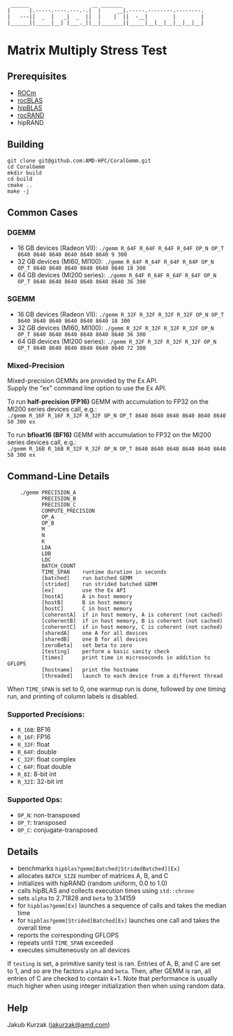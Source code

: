 ```
 ______                    __ _______
|      |.-----.----.---.-.|  |     __|.-----.--------.--------.
|   ---||  _  |   _|  _  ||  |    |  ||  -__|        |        |
|______||_____|__| |___._||__|_______||_____|__|__|__|__|__|__|
```
# Matrix Multiply Stress Test

## Prerequisites

* [ROCm][]
* [rocBLAS][]
* [hipBLAS][]
* [rocRAND][]
* hipRAND

## Building

```
git clone git@github.com:AMD-HPC/CoralGemm.git
cd CoralGemm
mkdir build
cd build
cmake ..
make -j
```

## Common Cases

### DGEMM

* 16 GB devices (Radeon VII): `./gemm R_64F R_64F R_64F R_64F OP_N OP_T 8640 8640 8640 8640 8640 8640 9 300`
* 32 GB devices (MI60, MI100): `./gemm R_64F R_64F R_64F R_64F OP_N OP_T 8640 8640 8640 8640 8640 8640 18 300`
* 64 GB devices (MI200 series): `./gemm R_64F R_64F R_64F R_64F OP_N OP_T 8640 8640 8640 8640 8640 8640 36 300`

### SGEMM

* 16 GB devices (Radeon VII): `./gemm R_32F R_32F R_32F R_32F OP_N OP_T 8640 8640 8640 8640 8640 8640 18 300`
* 32 GB devices (MI60, MI100): `./gemm R_32F R_32F R_32F R_32F OP_N OP_T 8640 8640 8640 8640 8640 8640 36 300`
* 64 GB devices (MI200 series): `./gemm R_32F R_32F R_32F R_32F OP_N OP_T 8640 8640 8640 8640 8640 8640 72 300`

### Mixed-Precision

Mixed-precision GEMMs are provided by the Ex API.\
Supply the "ex" command line option to use the Ex API.

To run **half-precision (FP16)** GEMM with accumulation to FP32 on the MI200 series devices call, e.g.:\
`./gemm R_16F R_16F R_32F R_32F OP_N OP_T 8640 8640 8640 8640 8640 8640 50 300 ex`

To run **bfloat16 (BF16)** GEMM with accumulation to FP32 on the MI200 series devices call, e.g.:\
`./gemm R_16B R_16B R_32F R_32F OP_N OP_T 8640 8640 8640 8640 8640 8640 50 300 ex`

## Command-Line Details

```
    ./gemm PRECISION_A
           PRECISION_B
           PRECISION_C
           COMPUTE_PRECISION
           OP_A
           OP_B
           M
           N
           K
           LDA
           LDB
           LDC
           BATCH_COUNT
           TIME_SPAN    runtime duration in seconds
           [batched]    run batched GEMM
           [strided]    run strided batched GEMM
           [ex]         use the Ex API
           [hostA]      A in host memory
           [hostB]      B in host memory
           [hostC]      C in host memory
           [coherentA]  if in host memory, A is coherent (not cached)
           [coherentB]  if in host memory, B is coherent (not cached)
           [coherentC]  if in host memory, C is coherent (not cached)
           [sharedA]    one A for all devices
           [sharedB]    one B for all devices
           [zeroBeta]   set beta to zero
           [testing]    perform a basic sanity check
           [times]      print time in microseconds in addition to GFLOPS
           [hostname]   print the hostname
           [threaded]   launch to each device from a different thread
```

When `TIME_SPAN` is set to 0, one warmup run is done, followed by one timing run, and printing of column labels is disabled.

### Supported Precisions:

* `R_16B`: BF16
* `R_16F`: FP16
* `R_32F`: float
* `R_64F`: double
* `C_32F`: float complex
* `C_64F`: float double
* `R_8I`:  8-bit int
* `R_32I`: 32-bit int

### Supported Ops:

* `OP_N`: non-transposed
* `OP_T`: transposed
* `OP_C`: conjugate-transposed

## Details

* benchmarks `hipblas?gemm[Batched|StridedBatched][Ex]`
* allocates `BATCH_SIZE` number of matrices A, B, and C
* initializes with hipRAND (random uniform, 0.0 to 1.0)
* calls hipBLAS and collects execution times using `std::chrono`
* sets `alpha` to 2.71828 and `beta` to 3.14159
* for `hipblas?gemm[Ex]` launches a sequence of calls and takes the median time
* for `hipblas?gemm[Strided]Batched[Ex]` launches one call and takes the overall time
* reports the corresponding GFLOPS
* repeats until `TIME_SPAN` exceeded
* executes simulteneously on all devices

If `testing` is set, a primitive sanity test is ran.
Entries of A, B, and C are set to 1, and so are the factors `alpha` and `beta`.
Then, after GEMM is ran, all entries of C are checked to contain k+1.
Note that performance is usually much higher when using integer initialization
then when using random data.

## Help

Jakub Kurzak (<jakurzak@amd.com>)

[ROCm]: https://github.com/RadeonOpenCompute/ROCm
[rocBLAS]: https://github.com/ROCmSoftwarePlatform/rocBLAS
[hipBLAS]: https://github.com/ROCmSoftwarePlatform/hipBLAS
[rocRAND]: https://github.com/ROCmSoftwarePlatform/rocRAND
